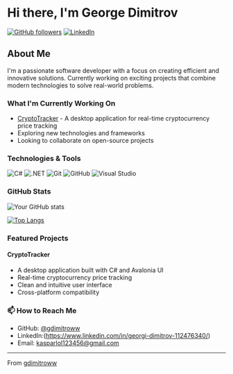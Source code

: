 # Hi there, I'm George Dimitrov

[![GitHub followers](https://img.shields.io/github/followers/gdimitroww?label=Follow&style=social)](https://github.com/gdimitroww)
[![LinkedIn](https://img.shields.io/badge/-LinkedIn-0077B5?style=flat&logo=linkedin&logoColor=white)](Your_LinkedIn_URL)

## About Me

I'm a passionate software developer with a focus on creating efficient and innovative solutions. Currently working on exciting projects that combine modern technologies to solve real-world problems.

### What I'm Currently Working On

- [CryptoTracker](https://github.com/gdimitroww/CryptoTrackerApplication) - A desktop application for real-time cryptocurrency price tracking
- Exploring new technologies and frameworks
- Looking to collaborate on open-source projects

### Technologies & Tools

![C#](https://img.shields.io/badge/-C%23-239120?style=flat&logo=c-sharp&logoColor=white)
![.NET](https://img.shields.io/badge/-.NET-512BD4?style=flat&logo=.net&logoColor=white)
![Git](https://img.shields.io/badge/-Git-F05032?style=flat&logo=git&logoColor=white)
![GitHub](https://img.shields.io/badge/-GitHub-181717?style=flat&logo=github)
![Visual Studio](https://img.shields.io/badge/-Visual%20Studio-5C2D91?style=flat&logo=visual-studio&logoColor=white)

### GitHub Stats

![Your GitHub stats](https://github-readme-stats.vercel.app/api?username=gdimitroww&show_icons=true&theme=dracula)

[![Top Langs](https://github-readme-stats.vercel.app/api/top-langs/?username=gdimitroww&layout=compact&theme=dracula)](https://github.com/gdimitroww)

### Featured Projects

#### CryptoTracker
- A desktop application built with C# and Avalonia UI
- Real-time cryptocurrency price tracking
- Clean and intuitive user interface
- Cross-platform compatibility

### 📫 How to Reach Me

- GitHub: [@gdimitroww](https://github.com/gdimitroww)
- LinkedIn:(https://www.linkedin.com/in/georgi-dimitrov-112476340/)
- Email: kasparlol123456@gmail.com

---
From [gdimitroww](https://github.com/gdimitroww)
